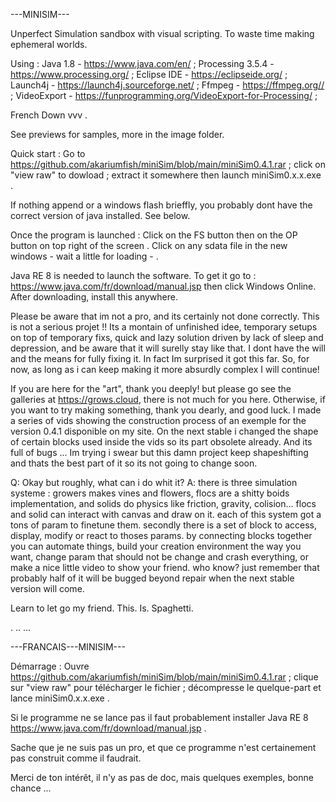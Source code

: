 
---MINISIM---

Unperfect Simulation sandbox with visual scripting. To waste time making ephemeral worlds.

Using :
Java 1.8           -  https://www.java.com/en/ ; 
Processing 3.5.4   -  https://www.processing.org/ ;
Eclipse IDE        -  https://eclipseide.org/ ;
Launch4j           -  https://launch4j.sourceforge.net/ ;
Ffmpeg 			   -  https://ffmpeg.org// ;
VideoExport        -  https://funprogramming.org/VideoExport-for-Processing/ ;

French Down   vvv  .

See previews for samples, more in the image folder.

Quick start :
Go to https://github.com/akariumfish/miniSim/blob/main/miniSim0.4.1.rar
 ; click on "view raw" to dowload 
 ; extract it somewhere then launch miniSim0.x.x.exe .

If nothing append or a windows flash brieffly, you probably dont have the correct version of java installed. See below.

Once the program is launched :
Click on the FS button then on the OP button on top right of the screen .
Click on any sdata file in the new windows - wait a little for loading - .

Java RE 8 is needed to launch the software. To get it go to : https://www.java.com/fr/download/manual.jsp then click Windows Online. After downloading, install this anywhere.

Please be aware that im not a pro, and its certainly not done correctly. This is not a serious projet !! Its a montain of unfinished idee, temporary setups on top of temporary fixs, quick and lazy solution driven by lack of sleep and depression, and be aware that it will surelly stay like that. I dont have the will and the means for fully fixing it. In fact Im surprised it got this far. So, for now, as long as i can keep making it more absurdly complex I will continue!

If you are here for the "art", thank you deeply! but please go see the galleries at https://grows.cloud, there is not much for you here. Otherwise, if you want to try making something, thank you dearly, and good luck. I made a series of vids showing the construction process of an exemple for the version 0.4.1 disponible on my site. On the next stable i changed the shape of certain blocks used inside the vids so its part obsolete already. And its full of bugs ... Im trying i swear but this damn project keep shapeshifting and thats the best part of it so its not going to change soon.

Q: Okay but roughly, what can i do whit it? 
A: there is three simulation systeme : growers makes vines and flowers, flocs are a shitty boids implementation, and solids do physics like friction, gravity, colision...
flocs and solid can interact with canvas and draw on it.
each of this system got a tons of param to finetune them.
secondly there is a set of block to access, display, modify or react to thoses params. by connecting blocks together you can automate things, build your creation environment the way you want, change param that should not be change and crash everything, or make a nice little video to show your friend. who know? just remember that probably half of it will be bugged beyond repair when the next stable version will come.

Learn to let go my friend. This. Is. Spaghetti.

.
..
...

---FRANCAIS---MINISIM---

Démarrage :
Ouvre https://github.com/akariumfish/miniSim/blob/main/miniSim0.4.1.rar
 ; clique sur "view raw" pour télécharger le fichier 
 ; décompresse le quelque-part et lance miniSim0.x.x.exe .

Si le programme ne se lance pas il faut probablement installer Java RE 8
https://www.java.com/fr/download/manual.jsp .

Sache que je ne suis pas un pro, et que ce programme n'est certainement pas construit comme il faudrait.

Merci de ton intérêt, il n'y as pas de doc, mais quelques exemples, bonne chance ...
